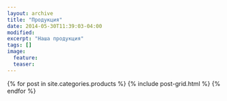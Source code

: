 ```yaml
---
layout: archive
title: "Продукция"
date: 2014-05-30T11:39:03-04:00
modified:
excerpt: "Наша продукция"
tags: []
image:
  feature:
  teaser:
---
```


<div class="tiles">
{% for post in site.categories.products %}
  {% include post-grid.html %}
{% endfor %}
</div><!-- /.tiles -->
